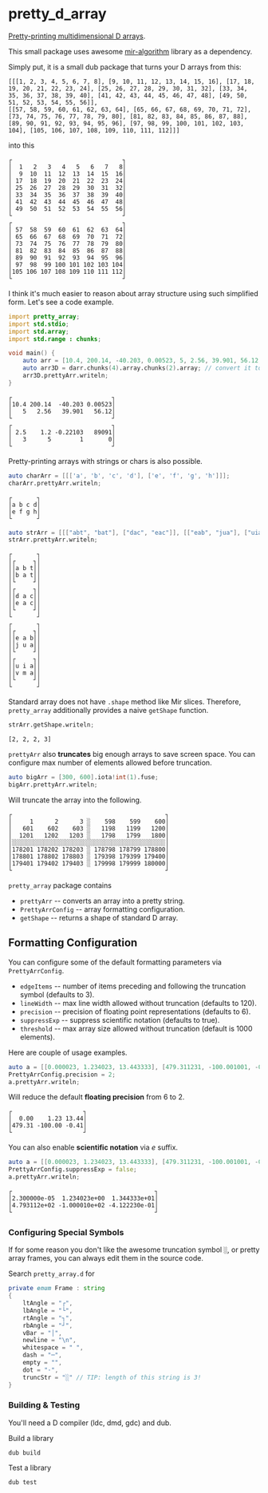 # pretty\_d\_array

[Pretty-printing multidimensional D arrays](https://tastyminerals.github.io/tasty-blog/dlang/2020/06/25/pretty_printing_arrays.html).

This small package uses awesome [mir-algorithm](https://github.com/libmir/mir-algorithm) library as a dependency.

Simply put, it is a small dub package that turns your D arrays from this:

```
[[[1, 2, 3, 4, 5, 6, 7, 8], [9, 10, 11, 12, 13, 14, 15, 16], [17, 18, 19, 20, 21, 22, 23, 24], [25, 26, 27, 28, 29, 30, 31, 32], [33, 34, 35, 36, 37, 38, 39, 40], [41, 42, 43, 44, 45, 46, 47, 48], [49, 50, 51, 52, 53, 54, 55, 56]],
[[57, 58, 59, 60, 61, 62, 63, 64], [65, 66, 67, 68, 69, 70, 71, 72], [73, 74, 75, 76, 77, 78, 79, 80], [81, 82, 83, 84, 85, 86, 87, 88], [89, 90, 91, 92, 93, 94, 95, 96], [97, 98, 99, 100, 101, 102, 103, 104], [105, 106, 107, 108, 109, 110, 111, 112]]]
```

into this

```
┌                               ┐
│  1   2   3   4   5   6   7   8│
│  9  10  11  12  13  14  15  16│
│ 17  18  19  20  21  22  23  24│
│ 25  26  27  28  29  30  31  32│
│ 33  34  35  36  37  38  39  40│
│ 41  42  43  44  45  46  47  48│
│ 49  50  51  52  53  54  55  56│
└                               ┘
┌                               ┐
│ 57  58  59  60  61  62  63  64│
│ 65  66  67  68  69  70  71  72│
│ 73  74  75  76  77  78  79  80│
│ 81  82  83  84  85  86  87  88│
│ 89  90  91  92  93  94  95  96│
│ 97  98  99 100 101 102 103 104│
│105 106 107 108 109 110 111 112│
└                               ┘
```

I think it's much easier to reason about array structure using such simplified form.
Let's see a code example.

```d
import pretty_array;
import std.stdio;
import std.array;
import std.range : chunks;

void main() {
    auto arr = [10.4, 200.14, -40.203, 0.00523, 5, 2.56, 39.901, 56.12, 2.5, 1.2, -0.22103, 89091, 3, 5, 1, 0];
    auto arr3D = darr.chunks(4).array.chunks(2).array; // convert it to [2 x 2 x 4] array
    arr3D.prettyArr.writeln;
}
```

```
┌                            ┐
│10.4 200.14  -40.203 0.00523│
│   5   2.56   39.901   56.12│
└                            ┘
┌                            ┐
│ 2.5    1.2 -0.22103   89091│
│   3      5        1       0│
└                            ┘
```

Pretty-printing arrays with strings or chars is also possible.

```d
auto charArr = [[['a', 'b', 'c', 'd'], ['e', 'f', 'g', 'h']]];
charArr.prettyArr.writeln;
```
```
┌       ┐
│a b c d│
│e f g h│
└       ┘
```

```d
auto strArr = [[["abt", "bat"], ["dac", "eac"]], [["eab", "jua"], ["uia", "vma"]]];
strArr.prettyArr.writeln;
```
```
┌       ┐
│┌     ┐│
││a b t││
││b a t││
│└     ┘│
│┌     ┐│
││d a c││
││e a c││
│└     ┘│
└       ┘
┌       ┐
│┌     ┐│
││e a b││
││j u a││
│└     ┘│
│┌     ┐│
││u i a││
││v m a││
│└     ┘│
└       ┘
```

Standard array does not have `.shape` method like Mir slices.
Therefore, `pretty_array` additionally provides a naive `getShape` function.

```d
strArr.getShape.writeln;
```
```
[2, 2, 2, 3]
```

`prettyArr` also **truncates** big enough arrays to save screen space. You can configure max number of elements allowed before truncation.

```d
auto bigArr = [300, 600].iota!int(1).fuse;
bigArr.prettyArr.writeln;
```

Will truncate the array into the following.

```
┌                                           ┐
│     1      2      3 ░    598    599    600│
│   601    602    603 ░   1198   1199   1200│
│  1201   1202   1203 ░   1798   1799   1800│
│░░░░░░░░░░░░░░░░░░░░░░░░░░░░░░░░░░░░░░░░░░░│
│178201 178202 178203 ░ 178798 178799 178800│
│178801 178802 178803 ░ 179398 179399 179400│
│179401 179402 179403 ░ 179998 179999 180000│
└                                           ┘
```

`pretty_array` package contains

* `prettyArr` -- converts an array into a pretty string.
* `PrettyArrConfig` -- array formatting configuration.
* `getShape` -- returns a shape of standard D array.

## Formatting Configuration

You can configure some of the default formatting parameters via `PrettyArrConfig`.

* `edgeItems` -- number of items preceding and following the truncation symbol (defaults to 3).
* `lineWidth` -- max line width allowed without truncation (defaults to 120).
* `precision` -- precision of floating point representations (defaults to 6).
* `suppressExp` -- suppress scientific notation (defaults to true).
* `threshold` -- max array size allowed without truncation (default is 1000 elements).

Here are couple of usage examples.

```d
auto a = [[0.000023, 1.234023, 13.443333], [479.311231, -100.001001, -0.412223]];
PrettyArrConfig.precision = 2;
a.prettyArr.writeln;
```

Will reduce the default **floating precision** from 6 to 2.

```
┌                    ┐
│  0.00    1.23 13.44│
│479.31 -100.00 -0.41│
└                    ┘
```

You can also enable **scientific notation** via _e_ suffix.

```d
auto a = [[0.000023, 1.234023, 13.443333], [479.311231, -100.001001, -0.412223]];
PrettyArrConfig.suppressExp = false;
a.prettyArr.writeln;
```

```
┌                                        ┐
│2.300000e-05  1.234023e+00  1.344333e+01│
│4.793112e+02 -1.000010e+02 -4.122230e-01│
└                                        ┘
```

### Configuring Special Symbols

If for some reason you don't like the awesome truncation symbol `░`, or pretty array frames, you can always edit them in the source code.

Search `pretty_array.d` for

```d
private enum Frame : string
{
    ltAngle = "┌",
    lbAngle = "└",
    rtAngle = "┐",
    rbAngle = "┘",
    vBar = "│",
    newline = "\n",
    whitespace = " ",
    dash = "─",
    empty = "",
    dot = "·",
    truncStr = "░" // TIP: length of this string is 3!
}
```

### Building & Testing

You'll need a D compiler (ldc, dmd, gdc) and dub.

Build a library
```
dub build
```

Test a library
```
dub test
```
